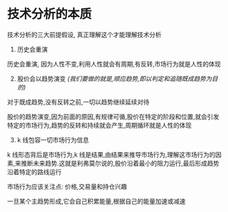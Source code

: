 # 技术分析的本质

技术分析的三大前提假设, 真正理解这个才能理解技术分析

1. 历史会重演

历史会重演, 因为人性不变,利用人性就会有周期,有反转,市场行为就是人性的体现

2. 股价会以趋势演变 _(我们要做的就是,顺应趋势,即以判定和追随既成趋势为目的)_

对于既成趋势,没有反转之前,一切以趋势继续延续对待

股价的趋势演变,因为前面的原因,有规律可循,股价在特定的阶段和位置,就会引发特定的市场行为,趋势的反转和持续就会产生,周期循环就是人性的体现

3. k 线包容一切市场行为信息

k 线形态背后是市场行为,k 线是结果,由结果来推导市场行为,理解这市场行为的因素,来推断未来趋势.这就是利弗莫尔说的,股价沿着最小的阻力运行,最后形成趋势沿着特定的路线运行

市场行为应该关注点: 价格,交易量和持仓兴趣

一旦某个主趋势形成,它会自己积累能量,根据自己的能量加速或减速
